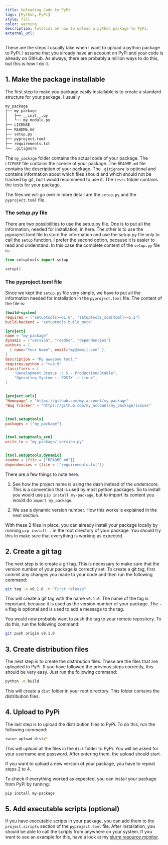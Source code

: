 ```yaml
---
title: Uploading Code to PyPi
tags: [Python, PyPi]
style: fill
color: warning
description: Tutorial on how to upload a python package to PyPi.
external_url:
---
```


These are the steps I usually take when I want to upload a python package to PyPi. I assume that you already have an
account on PyPi and your code is already on GitHub. As always, there are probably a million ways to do this, but this is
how I do it.

## 1. Make the package installable

The first step to make you package easily installable is to create a standard structure for your package. I usually

```bash
my_package
├── my_package
│   ├── __init__.py
│   └── my_module.py
├── LICENSE
├── README.md
├── setup.py
├── pyproject.toml
├── requirements.txt
└── .gitignore

```

The `my_package` folder contains the actual code of your package. The `LICENSE` file contains the license of your
package. The `README.md` file contains the description of your package. The `.gitignore` is optional and
contains information about which files should and which should not be tracked by git, but I would
recommend to use it. The `tests` folder contains the tests for your package. 

The files we will go over in more detail are the `setup.py` and the `pyproject.toml` file.

### The setup.py file

There are two possibilities to use the setup.py file. One is to put all the information, needed for installation, in
here. The other is to use the pyproject.toml file to store the information and use the setup.py file only to call the
`setup` function. I prefer the second option, because it is easier to read and understand. In this case the complete
content of the `setup.py` file is:

```python
from setuptools import setup

setup()
```

### The pyproject.toml file
Since we kept the `setup.py` file very simple, we have to put all the information needed for installation in the
`pyproject.toml` file. The content of the file is:

```toml
[build-system]
requires = ["setuptools>=61.0", "setuptools_scm[toml]>=6.2"]
build-backend = "setuptools.build_meta"

[project]
name = "my-package"
dynamic = ["version", "readme", "dependencies"]
authors = [
  { name="Your Name", email="my@email.com" },
]
description = "My awesome tool."
requires-python = ">=3.9"
classifiers = [
    "Development Status :: 5 - Production/Stable",
    "Operating System :: POSIX :: Linux",
]


[project.urls]
"Homepage" = "https://github.com/my_account/my_package"
"Bug Tracker" = "https://github.com/my_account/my_package/issues"


[tool.setuptools]
packages = ["my_package"]


[tool.setuptools_scm]
write_to = "my_package/_version.py"


[tool.setuptools.dynamic]
readme = {file = ["README.md"]}
dependencies = {file = ["requirements.txt"]}
```

There are a few things to note here. 

1. See how the project name is using the dash instead of the underscore. This
is a convention that is used by most python packages. So to install you would use `pip install my-package`, but to
import its content you would do `import my_package`. 

2. We use a dynamic version number. How this works is explained in the next section.

With these 2 files in place, you can already install your package locally by running `pip install .` in the root
directory of your package. You should try this to make sure that everything is working as expected.


## 2. Create a git tag

The next step is to create a git tag. This is necessary to make sure that the version number of your package is
correctly set. To create a git tag, first commit any changes you made to your code and then run the following command:

```bash
git tag -a v0.1.0 -m "First release"
```

This will create a git tag with the name `v0.1.0`. The name of the tag is important, because it is used as the version
number of your package. The `-m` flag is optional and is used to add a message to the tag. 

You would now probably want to push the tag to your remote repository. To do this, run the following command:

```bash
git push origin v0.1.0
```

## 3. Create distribution files

The next step is to create the distribution files. These are the files that are uploaded to PyPi. If you have followed
the previous steps correctly, this should be very easy. Just run the following command:

```bash
python -m build
```

This will create a `dist` folder in your root directory. This folder contains the distribution files.

## 4. Upload to PyPi

The last step is to upload the distribution files to PyPi. To do this, run the following command:

```bash
twine upload dist/*
```

This will upload all the files in the `dist` folder to PyPi. You will be asked for your username and password. After
entering them, the upload should start. 

If you want to upload a new version of your package, you have to repeat steps 2 to 4.

To check if everything worked as expected, you can install your package from PyPi by running:

```bash
pip install my-package
```

## 5. Add executable scripts (optional)

If you have executable scripts in your package, you can add them to the `project.scripts` section of the `pyproject.toml`
file. After installation, you should be able to call the scripts from anywhere on your system. If you want to see an
example for this, have a look at my 
[slurm resource monitor](https://github.com/t-schanz/slurm_job_resource_monitor/tree/main).